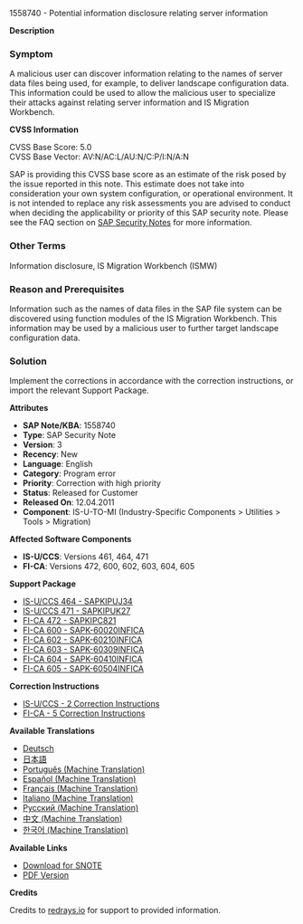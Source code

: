 1558740 - Potential information disclosure relating server information

**Description**

### Symptom

A malicious user can discover information relating to the names of server data files being used, for example, to deliver landscape configuration data. This information could be used to allow the malicious user to specialize their attacks against relating server information and IS Migration Workbench.

**CVSS Information**

CVSS Base Score: 5.0  
CVSS Base Vector: AV:N/AC:L/AU:N/C:P/I:N/A:N

SAP is providing this CVSS base score as an estimate of the risk posed by the issue reported in this note. This estimate does not take into consideration your own system configuration, or operational environment. It is not intended to replace any risk assessments you are advised to conduct when deciding the applicability or priority of this SAP security note. Please see the FAQ section on [SAP Security Notes](https://service.sap.com/securitynotes/) for more information.

### Other Terms

Information disclosure, IS Migration Workbench (ISMW)

### Reason and Prerequisites

Information such as the names of data files in the SAP file system can be discovered using function modules of the IS Migration Workbench. This information may be used by a malicious user to further target landscape configuration data.

### Solution

Implement the corrections in accordance with the correction instructions, or import the relevant Support Package.

**Attributes**

- **SAP Note/KBA**: 1558740
- **Type**: SAP Security Note
- **Version**: 3
- **Recency**: New
- **Language**: English
- **Category**: Program error
- **Priority**: Correction with high priority
- **Status**: Released for Customer
- **Released On**: 12.04.2011
- **Component**: IS-U-TO-MI (Industry-Specific Components > Utilities > Tools > Migration)

**Affected Software Components**

- **IS-U/CCS**: Versions 461, 464, 471
- **FI-CA**: Versions 472, 600, 602, 603, 604, 605

**Support Package**

- [IS-U/CCS 464 - SAPKIPUJ34](https://me.sap.com/supportpackage/SAPKIPUJ34)
- [IS-U/CCS 471 - SAPKIPUK27](https://me.sap.com/supportpackage/SAPKIPUK27)
- [FI-CA 472 - SAPKIPC821](https://me.sap.com/supportpackage/SAPKIPC821)
- [FI-CA 600 - SAPK-60020INFICA](https://me.sap.com/supportpackage/SAPK-60020INFICA)
- [FI-CA 602 - SAPK-60210INFICA](https://me.sap.com/supportpackage/SAPK-60210INFICA)
- [FI-CA 603 - SAPK-60309INFICA](https://me.sap.com/supportpackage/SAPK-60309INFICA)
- [FI-CA 604 - SAPK-60410INFICA](https://me.sap.com/supportpackage/SAPK-60410INFICA)
- [FI-CA 605 - SAPK-60504INFICA](https://me.sap.com/supportpackage/SAPK-60504INFICA)

**Correction Instructions**

- [IS-U/CCS - 2 Correction Instructions](https://me.sap.com/corrins/0001558740/16)
- [FI-CA - 5 Correction Instructions](https://me.sap.com/corrins/0001558740/36)

**Available Translations**

- [Deutsch](https://me.sap.com/notes/0001558740/D)
- [日本語](https://me.sap.com/notes/0001558740/J)
- [Português (Machine Translation)](https://me.sap.com/notes/0001558740/P)
- [Español (Machine Translation)](https://me.sap.com/notes/0001558740/S)
- [Français (Machine Translation)](https://me.sap.com/notes/0001558740/F)
- [Italiano (Machine Translation)](https://me.sap.com/notes/0001558740/I)
- [Русский (Machine Translation)](https://me.sap.com/notes/0001558740/R)
- [中文 (Machine Translation)](https://me.sap.com/notes/0001558740/1)
- [한국어 (Machine Translation)](https://me.sap.com/notes/0001558740/3)

**Available Links**

- [Download for SNOTE](https://notesdownloads.sap.com/note/0040000009241882017)
- [PDF Version](https://userapps.support.sap.com/sap/support/sfm/notes/print/0001558740?language=en-US&token=3DE397646CBF9FC2097694024C0B4E2D)

**Credits**

Credits to [redrays.io](https://redrays.io) for support to provided information.